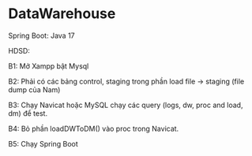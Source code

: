 # DataWarehouse

Spring Boot: Java 17

HDSD:

B1: Mở Xampp bật Mysql

B2: Phải có các bảng control, staging trong phần load file -> staging (file dump của Nam)

B3: Chạy Navicat hoặc MySQL chạy các query (logs, dw, proc and load, dm) để test.

B4: Bỏ phần loadDWToDM() vào proc trong Navicat.

B5: Chạy Spring Boot
